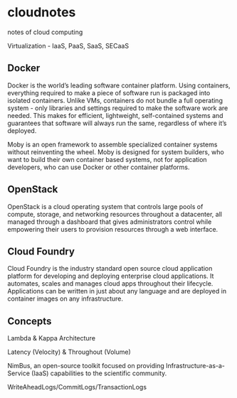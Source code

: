 # cloudnotes
notes of cloud computing

Virtualization - IaaS, PaaS, SaaS, SECaaS

## Docker
Docker is the world’s leading software container platform. Using containers, everything required to make a piece of software run is packaged into isolated containers. Unlike VMs, containers do not bundle a full operating system - only libraries and settings required to make the software work are needed. This makes for efficient, lightweight, self-contained systems and guarantees that software will always run the same, regardless of where it’s deployed.

Moby is an open framework to assemble specialized container systems without reinventing the wheel. Moby is designed for system builders, who want to build their own container based systems, not for application developers, who can use Docker or other container platforms. 

## OpenStack
OpenStack is a cloud operating system that controls large pools of compute, storage, and networking resources throughout a datacenter, all managed through a dashboard that gives administrators control while empowering their users to provision resources through a web interface.

## Cloud Foundry
Cloud Foundry is the industry standard open source cloud application platform for developing and deploying enterprise cloud applications. It automates, scales and manages cloud apps throughout their lifecycle. Applications can be written in just about any language and are deployed in container images on any infrastructure.

## Concepts
Lambda & Kappa Architecture

Latency (Velocity) & Throughout (Volume)

NimBus, an open-source toolkit focused on providing Infrastructure-as-a-Service (IaaS) capabilities to the scientific community.

WriteAheadLogs/CommitLogs/TransactionLogs
